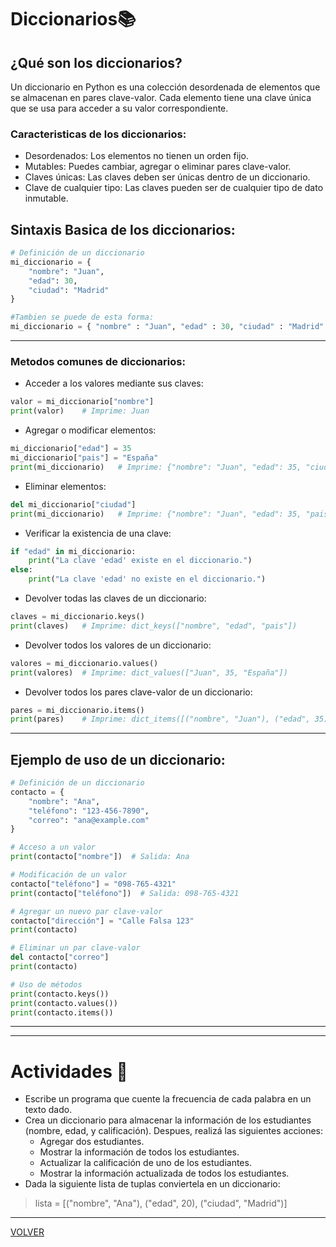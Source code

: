 # Diccionarios📚

## ¿Qué son los diccionarios?
Un diccionario en Python es una colección desordenada de elementos que se almacenan en pares clave-valor. Cada elemento tiene una clave única que se usa para acceder a su valor correspondiente.

### Caracteristicas de los diccionarios:
- Desordenados: Los elementos no tienen un orden fijo.
- Mutables: Puedes cambiar, agregar o eliminar pares clave-valor.
- Claves únicas: Las claves deben ser únicas dentro de un diccionario.
- Clave de cualquier tipo: Las claves pueden ser de cualquier tipo de dato inmutable.

## Sintaxis Basica de los diccionarios:

```python
# Definición de un diccionario
mi_diccionario = {
    "nombre": "Juan",
    "edad": 30,
    "ciudad": "Madrid"
}

#Tambien se puede de esta forma:
mi_diccionario = { "nombre" : "Juan", "edad" : 30, "ciudad" : "Madrid" }

```
---
### Metodos comunes de diccionarios:

- Acceder a los valores mediante sus claves:
```python
valor = mi_diccionario["nombre"]
print(valor)	# Imprime: Juan
```
- Agregar o modificar elementos:
```python
mi_diccionario["edad"] = 35
mi_diccionario["pais"] = "España"
print(mi_diccionario)	# Imprime: {"nombre": "Juan", "edad": 35, "ciudad": "Madrid", "pais": "España"}
```
- Eliminar elementos:
```python
del mi_diccionario["ciudad"]
print(mi_diccionario)	# Imprime: {"nombre": "Juan", "edad": 35, "pais": "España"}
```
- Verificar la existencia de una clave:
```python
if "edad" in mi_diccionario:
    print("La clave 'edad' existe en el diccionario.")
else:
    print("La clave 'edad' no existe en el diccionario.")
```
- Devolver todas las claves de un diccionario:
```python
claves = mi_diccionario.keys()
print(claves)	# Imprime: dict_keys(["nombre", "edad", "pais"])
```
- Devolver todos los valores de un diccionario:
```python
valores = mi_diccionario.values()
print(valores)	# Imprime: dict_values(["Juan", 35, "España"])
```
- Devolver todos los pares clave-valor de un diccionario:
```python
pares = mi_diccionario.items()
print(pares)	# Imprime: dict_items([("nombre", "Juan"), ("edad", 35), ("pais", "España")])
```
---
## Ejemplo de uso de un diccionario:
```python
# Definición de un diccionario
contacto = {
    "nombre": "Ana",
    "teléfono": "123-456-7890",
    "correo": "ana@example.com"
}

# Acceso a un valor
print(contacto["nombre"])  # Salida: Ana

# Modificación de un valor
contacto["teléfono"] = "098-765-4321"
print(contacto["teléfono"])  # Salida: 098-765-4321

# Agregar un nuevo par clave-valor
contacto["dirección"] = "Calle Falsa 123"
print(contacto)

# Eliminar un par clave-valor
del contacto["correo"]
print(contacto)

# Uso de métodos
print(contacto.keys())
print(contacto.values())
print(contacto.items())
```
---

---
# Actividades 💬
- Escribe un programa que cuente la frecuencia de cada palabra en un texto dado.
- Crea un diccionario para almacenar la información de los estudiantes (nombre, edad, y calificación). Despues, realizá las siguientes acciones:
    - Agregar dos estudiantes.
    - Mostrar la información de todos los estudiantes.
    - Actualizar la calificación de uno de los estudiantes.
    - Mostrar la información actualizada de todos los estudiantes.
- Dada la siguiente lista de tuplas conviertela en un diccionario:
>lista = [("nombre", "Ana"), ("edad", 20), ("ciudad", "Madrid")]

---

[VOLVER](/readme.md)
